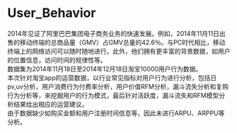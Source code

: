 # User_Behavior
2014年见证了阿里巴巴集团电子商务业务的快速发展。例如，2014年11月11日出售的移动终端的总商品量（GMV）占GMV总量的42.6％。与PC时代相比，移动终端上的网络访问可以随时随地进行。此外，他们拥有更丰富的背景数据，如用户的位置信息，访问时间的规律性等。<br>
数据集为2014年11月18日至2014年12月18日淘宝10000用户行为数据。<br>
本次针对淘宝app的运营数据，以行业常见指标对用户行为进行分析，包括日pv,uv分析，用户消费行为付费率分析，用户价值RFM分析，漏斗流失分析和复购行为分析等，来挖掘用户的行为模式，最后针对活跃度，漏斗流失和RFM模型分析结果给出相应的运营建议。<br>
由于数据缺少如购买金额和用户注册时间信息等，因此未进行ARPU、ARPPU等分析。
